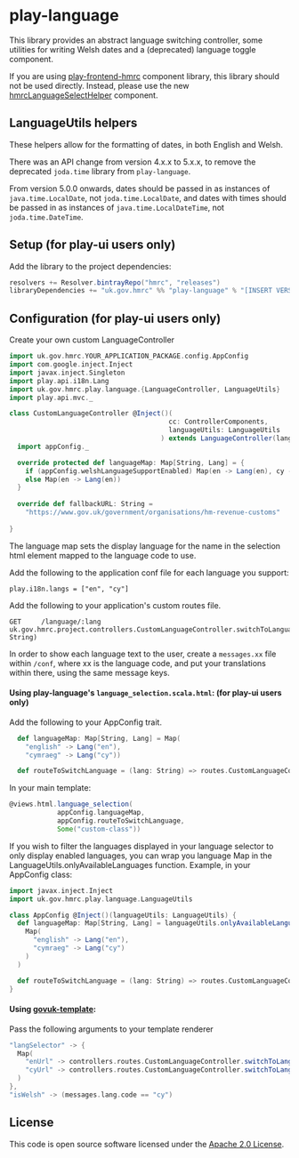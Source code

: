 # play-language

This library provides an abstract language switching controller, some utilities for
 writing Welsh dates and a (deprecated) language toggle component.

If you are using [play-frontend-hmrc](https://www.github.com/hmrc/play-frontend-hmrc) component
library, this library should not be used directly. Instead, please use the new
[hmrcLanguageSelectHelper](https://github.com/hmrc/play-frontend-hmrc#welsh-language-selection)
 component.

## LanguageUtils helpers ##
These helpers allow for the formatting of dates, in both English and Welsh.

There was an API change from version 4.x.x to 5.x.x, to remove the deprecated `joda.time` library from `play-language`.

From version 5.0.0 onwards, dates should be passed in as instances of `java.time.LocalDate`, not `joda.time.LocalDate`, 
and dates with times should be passed in as instances of `java.time.LocalDateTime`, not `joda.time.DateTime`.

## Setup (for play-ui users only)

Add the library to the project dependencies:

``` scala
resolvers += Resolver.bintrayRepo("hmrc", "releases")
libraryDependencies += "uk.gov.hmrc" %% "play-language" % "[INSERT VERSION]"
```

## Configuration (for play-ui users only)

Create your own custom LanguageController

``` scala
import uk.gov.hmrc.YOUR_APPLICATION_PACKAGE.config.AppConfig
import com.google.inject.Inject
import javax.inject.Singleton
import play.api.i18n.Lang
import uk.gov.hmrc.play.language.{LanguageController, LanguageUtils}
import play.api.mvc._

class CustomLanguageController @Inject()(
                                        cc: ControllerComponents,
                                        languageUtils: LanguageUtils
                                      ) extends LanguageController(languageUtils, cc) {
  import appConfig._

  override protected def languageMap: Map[String, Lang] = {
    if (appConfig.welshLanguageSupportEnabled) Map(en -> Lang(en), cy -> Lang(cy))
    else Map(en -> Lang(en))
  }
  
  override def fallbackURL: String =
    "https://www.gov.uk/government/organisations/hm-revenue-customs"
                      
}
```

The language map sets the display language for the name in the selection html element mapped to the language code to use.

Add the following to the application conf file for each language you support:

```
play.i18n.langs = ["en", "cy"]
```

Add the following to your application's custom routes file.

```
GET     /language/:lang       uk.gov.hmrc.project.controllers.CustomLanguageController.switchToLanguage(lang: String)
```

In order to show each language text to the user, create a `messages.xx` file within `/conf`, where xx is the language code, and put your translations within there, using the same message keys.


#### Using play-language's `language_selection.scala.html`: (for play-ui users only)
Add the following to your AppConfig trait.

``` scala
  def languageMap: Map[String, Lang] = Map(
    "english" -> Lang("en"),
    "cymraeg" -> Lang("cy"))

  def routeToSwitchLanguage = (lang: String) => routes.CustomLanguageController.switchToLanguage(lang)
```

In your main template:
``` scala
@views.html.language_selection(
            appConfig.languageMap,
            appConfig.routeToSwitchLanguage,
            Some("custom-class"))
```

If you wish to filter the languages displayed in your language selector to only display enabled languages, you can wrap you language Map in the LanguageUtils.onlyAvailableLanguages function.
Example, in your AppConfig class:

``` scala
import javax.inject.Inject
import uk.gov.hmrc.play.language.LanguageUtils

class AppConfig @Inject()(languageUtils: LanguageUtils) {
  def languageMap: Map[String, Lang] = languageUtils.onlyAvailableLanguages(
    Map(
      "english" -> Lang("en"),
      "cymraeg" -> Lang("cy")
    )
  )

  def routeToSwitchLanguage = (lang: String) => routes.CustomLanguageController.switchToLanguage(lang)
}

```

#### Using [govuk-template]("https://github.com/hmrc/govuk-template"):
Pass the following arguments to your template renderer
``` scala 
"langSelector" -> {
  Map(
    "enUrl" -> controllers.routes.CustomLanguageController.switchToLanguage("english"),
    "cyUrl" -> controllers.routes.CustomLanguageController.switchToLanguage("cymraeg")
  )
},
"isWelsh" -> (messages.lang.code == "cy")

```

## License ##
 
This code is open source software licensed under the [Apache 2.0 License]("http://www.apache.org/licenses/LICENSE-2.0.html").
